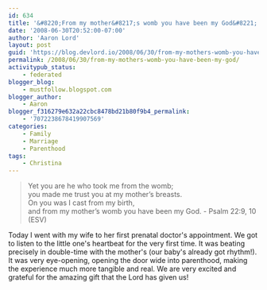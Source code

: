 ```yaml
---
id: 634
title: '&#8220;From my mother&#8217;s womb you have been my God&#8221;'
date: '2008-06-30T20:52:00-07:00'
author: 'Aaron Lord'
layout: post
guid: 'https://blog.devlord.io/2008/06/30/from-my-mothers-womb-you-have-been-my-god/'
permalink: /2008/06/30/from-my-mothers-womb-you-have-been-my-god/
activitypub_status:
    - federated
blogger_blog:
    - mustfollow.blogspot.com
blogger_author:
    - Aaron
blogger_f316279e632a22cbc8478bd21b80f9b4_permalink:
    - '7072238678419907569'
categories:
    - Family
    - Marriage
    - Parenthood
tags:
    - Christina
---
```


> Yet you are he who took me from the womb;  
> you made me trust you at my mother’s breasts.  
> On you was I cast from my birth,  
> and from my mother’s womb you have been my God. - Psalm 22:9, 10 (ESV)

Today I went with my wife to her first prenatal doctor's appointment. We got to listen to the little one's heartbeat for the very first time. It was beating precisely in double-time with the mother's (our baby's already got rhythm!). It was very eye-opening, opening the door wide into parenthood, making the experience much more tangible and real. We are very excited and grateful for the amazing gift that the Lord has given us!
